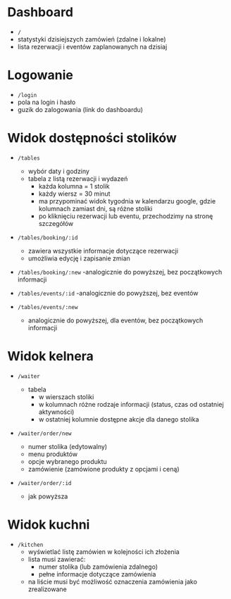 # Dashboard

- `/`
- statystyki dzisiejszych zamówień (zdalne i lokalne)
- lista rezerwacji i eventów zaplanowanych na dzisiaj

# Logowanie

- `/login`
- pola na login i hasło
- guzik do zalogowania (link do dashboardu)

# Widok dostępności stolików

- `/tables`
  - wybór daty i godziny
  - tabela z listą rezerwacji i wydazeń
    - każda kolumna = 1 stolik
    - każdy wiersz = 30 minut
    - ma przypominać widok tygodnia w kalendarzu google, gdzie kolumnach zamiast dni, są różne stoliki
    - po kliknięciu rezerwacji lub eventu, przechodzimy na stronę szczegółów

- `/tables/booking/:id`
  - zawiera wszystkie informacje dotyczące rezerwacji
  - umożliwia edycję i zapisanie zmian

- `/tables/booking/:new`
  -analogicznie do powyższej, bez początkowych informacji

- `/tables/events/:id`
  -analogicznie do powyższej, bez eventów

- `/tables/events/:new`
  - analogicznie do powyższej, dla eventów, bez początkowych informacji

# Widok kelnera

- `/waiter`
  - tabela
    - w wierszach stoliki
    - w kolumnach różne rodzaje informacji (status, czas od ostatniej aktywności)
    - w ostatniej kolumnie dostępne akcje dla danego stolika

- `/waiter/order/new`
  - numer stolika (edytowalny)
  - menu produktów
  - opcje wybranego produktu
  - zamówienie (zamówione produkty z opcjami i ceną)

- `/waiter/order/:id`
  - jak powyższa

# Widok kuchni

- `/kitchen`
  - wyświetlać listę zamówien w kolejności ich złożenia
  - lista musi zawierać:
    - numer stolika (lub zamówienia zdalnego)
    - pełne informacje dotyczące zamówienia
  - na liście musi być możliwość oznaczenia zamówienia jako zrealizowane
